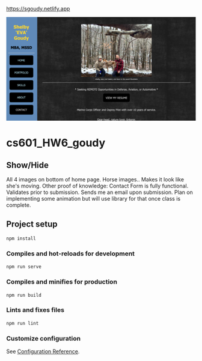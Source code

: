 https://sgoudy.netlify.app

![screenshot](screenshot.png)

# cs601_HW6_goudy

## Show/Hide
All 4 images on bottom of home page. Horse images.. Makes it look like she's moving.
Other proof of knowledge: Contact Form is fully functional. Validates prior to submission. Sends me an email upon submission.
Plan on implementing some animation but will use library for that once class is complete.

## Project setup
```
npm install
```

### Compiles and hot-reloads for development
```
npm run serve
```

### Compiles and minifies for production
```
npm run build
```

### Lints and fixes files
```
npm run lint
```

### Customize configuration
See [Configuration Reference](https://cli.vuejs.org/config/).
